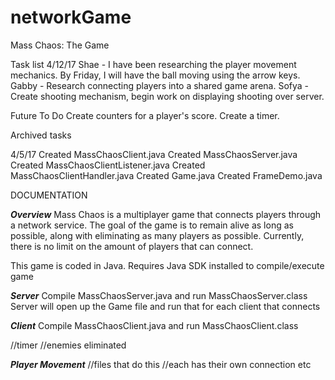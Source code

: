 # networkGame
Mass Chaos: The Game




Task list 4/12/17
Shae - I have been researching the player movement mechanics.  By Friday, I will have the ball moving using the arrow keys.
Gabby - Research connecting players into a shared game arena.
Sofya - Create shooting mechanism, begin work on displaying shooting over server.


Future To Do
Create counters for a player's score.
Create a timer.

Archived tasks

4/5/17
Created MassChaosClient.java
Created MassChaosServer.java
Created MassChaosClientListener.java
Created MassChaosClientHandler.java
Created Game.java
Created FrameDemo.java


DOCUMENTATION

***Overview***
Mass Chaos is a multiplayer game that connects players through a network service. The goal of the game is to remain alive as long as possible, along with eliminating as many players as possible. Currently, there is no limit on the amount of players that can connect.

This game is coded in Java. 
Requires Java SDK installed to compile/execute game


***Server***
Compile MassChaosServer.java and run MassChaosServer.class
Server will open up the Game file and run that for each client that connects

***Client***
Compile MassChaosClient.java and run MassChaosClient.class

//timer
//enemies eliminated

***Player Movement***
//files that do this
//each has their own connection etc
